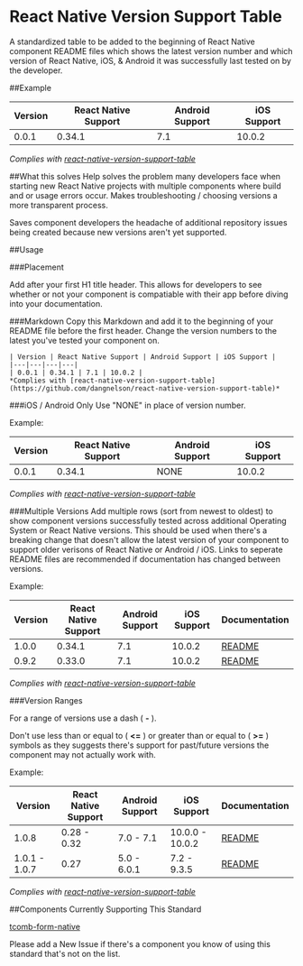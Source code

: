 # React Native Version Support Table
A standardized table to be added to the beginning of React Native component README files which shows the latest version number and which version of React Native, iOS, & Android it was successfully last tested on by the developer.

##Example

| Version | React Native Support | Android Support | iOS Support |
|---|---|---|---|
| 0.0.1 | 0.34.1 | 7.1 | 10.0.2 |
*Complies with [react-native-version-support-table](https://github.com/dangnelson/react-native-version-support-table)*

##What this solves
Help solves the problem many developers face when starting new React Native projects with multiple components where build and or usage errors occur. Makes troubleshooting / choosing versions a more transparent process.

Saves component developers the headache of additional repository issues being created because new versions aren't yet supported.

##Usage

###Placement

Add after your first H1 title header. This allows for developers to see whether or not your component is compatiable with their app before diving into your documentation.

###Markdown
Copy this Markdown and add it to the beginning of your README file before the first header. Change the version numbers to the latest you've tested your component on.
```
| Version | React Native Support | Android Support | iOS Support |
|---|---|---|---|
| 0.0.1 | 0.34.1 | 7.1 | 10.0.2 |
*Complies with [react-native-version-support-table](https://github.com/dangnelson/react-native-version-support-table)*
```

###iOS / Android Only
Use "NONE" in place of version number.

Example:

| Version | React Native Support | Android Support | iOS Support |
|---|---|---|---|
| 0.0.1 | 0.34.1 | NONE | 10.0.2 |
*Complies with [react-native-version-support-table](https://github.com/dangnelson/react-native-version-support-table)*

###Multiple Versions
Add multiple rows (sort from newest to oldest) to show component versions successfully tested across additional Operating System or React Native versions. This should be used when there's a breaking change that doesn't allow the latest version of your component to support older verisons of React Native or Android / iOS. Links to seperate README files are recommended if documentation has changed between versions.

Example: 

| Version | React Native Support | Android Support | iOS Support | Documentation |
|---|---|---|---|---|
| 1.0.0 | 0.34.1 | 7.1 | 10.0.2 | [README]() |
| 0.9.2 | 0.33.0 | 7.1 | 10.0.2 | [README]() |
*Complies with [react-native-version-support-table](https://github.com/dangnelson/react-native-version-support-table)*

###Version Ranges

For a range of versions use a dash ( **-** ).

Don't use less than or equal to ( **<=** ) or greater than or equal to ( **>=** ) symbols as they suggests there's support for past/future versions the component may not actually work with.

Example: 

| Version | React Native Support | Android Support | iOS Support | Documentation |
|---|---|---|---|---|
| 1.0.8 | 0.28 - 0.32 | 7.0 - 7.1 | 10.0.0 - 10.0.2 | [README]() |
| 1.0.1 - 1.0.7 | 0.27 | 5.0 - 6.0.1 | 7.2 - 9.3.5 | [README]() |
*Complies with [react-native-version-support-table](https://github.com/dangnelson/react-native-version-support-table)*


##Components Currently Supporting This Standard

[tcomb-form-native](https://github.com/gcanti/tcomb-form-native/)

Please add a New Issue if there's a component you know of using this standard that's not on the list.
